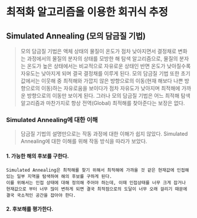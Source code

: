# 최적화 알고리즘을 이용한 회귀식 추정

## Simulated Annealing (모의 담금질 기법)

>모의 담금질 기법은 액체 상태의 물질이 온도가 점차 낮아지면서 결정채로 변화는 과정에서의 물질의 분자의 상태를 모방한 해 탐색 알고리즘으로, 물질의 분자는 온도가 높은 상태에서는 비교적으로 자유로운 상태인 반면 온도가 낮아질수록 자유도는 낮아지게 되며 결국 결정채를 이루게 된다. 모의 담금질 기법 또한 초기값에서는 이웃해 중 최적해와 가깝지 않은 방향으로의 이동(현재 해보다 나쁜 방향으로의 이동)하는 자유로움을 보이다가 점차 자유도가 낮아지며 최적해에 가까운 방향으로의 이동만 보이게 된다. 그러나 모의 담금질 기법은 어느 최적해 탐색 알고리즘과 마찬가지로 항상 전역(Global) 최적해를 찾아준다는 보장은 없다.  

### Simulated Annealing에 대한 이해

>담금질 기법의 설명만으로는 작동 과정에 대한 이해가 쉽지 않았다. Simulated Annealing에 대한 이해를 위해 작동 방식을 따라가 보았다.

#### 1. 가능한 해의 후보를 구한다.

    Simulated Annealing은 최적해를 찾기 위해서 최적해에 가까울 것 같은 현재값에 인접해 있는 일부 지역을 탐색하여 해의 후보를 구하게 된다. 
    이를 위해서는 인접 상태에 대해 정의해 주어야 하는데, 이때 인접상태를 너무 크게 잡거나 현재값으로 부터 너무 많이 변하게 되면 결국 최적점으로의 도달이 너무 오래 걸리기 때문에 결국 국소적인 공간을 잡아야 한다. 

#### 2. 후보해를 평가한다.

    



